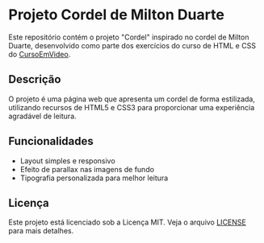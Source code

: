 # Projeto Cordel de Milton Duarte
Este repositório contém o projeto "Cordel" inspirado no cordel de Milton Duarte, desenvolvido como parte dos exercícios do curso de HTML e CSS do [CursoEmVideo](https://www.cursoemvideo.com/).

## Descrição
O projeto é uma página web que apresenta um cordel de forma estilizada, utilizando recursos de HTML5 e CSS3 para proporcionar uma experiência agradável de leitura.

## Funcionalidades
- Layout simples e responsivo
- Efeito de parallax nas imagens de fundo
- Tipografia personalizada para melhor leitura

## Licença
Este projeto está licenciado sob a Licença MIT. Veja o arquivo [LICENSE](LICENSE) para mais detalhes.

